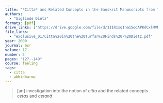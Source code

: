 ```yaml
---
title: "*Citta* and Related Concepts in the Sanskrit Manuscripts from the Turfan Finds"
authors:
  - "Siglinde Dietz"
formats: [pdf]
drive_links: ["https://drive.google.com/file/d/1IIR1xq1ha15ooAPKdCxlMVMMj6Tj1BFa/view?usp=drivesdk"]
file_links:
  - "exclusive_01/Citta%20in%20the%20Turfan%20Finds%20-%20Dietz.pdf"
year: 2000
journal: bsr
volume: 17
number: 2
pages: "127--149"
course: feeling
tags:
  - citta
  - abhidharma
---
```


> [an] investigation into the notion of *citta* and the related concepts *cetas* and *cetanā*


